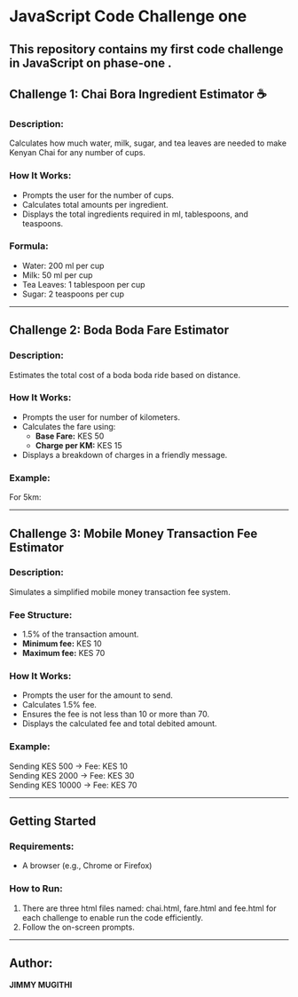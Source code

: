 # JavaScript Code Challenge one 

This repository contains my first code challenge in JavaScript on phase-one . 
---

## Challenge 1: Chai Bora Ingredient Estimator ☕

### Description:

Calculates how much water, milk, sugar, and tea leaves are needed to make Kenyan Chai for any number of cups.

### How It Works:

- Prompts the user for the number of cups.
- Calculates total amounts per ingredient.
- Displays the total ingredients required in ml, tablespoons, and teaspoons.

### Formula:

- Water: 200 ml per cup
- Milk: 50 ml per cup
- Tea Leaves: 1 tablespoon per cup
- Sugar: 2 teaspoons per cup

---

## Challenge 2: Boda Boda Fare Estimator

### Description:

Estimates the total cost of a boda boda ride based on distance.

### How It Works:

- Prompts the user for number of kilometers.
- Calculates the fare using:
  - **Base Fare:** KES 50
  - **Charge per KM:** KES 15
- Displays a breakdown of charges in a friendly message.

### Example:

For 5km:

---

## Challenge 3: Mobile Money Transaction Fee Estimator

### Description:

Simulates a simplified mobile money transaction fee system.

### Fee Structure:

- 1.5% of the transaction amount.
- **Minimum fee:** KES 10
- **Maximum fee:** KES 70

### How It Works:

- Prompts the user for the amount to send.
- Calculates 1.5% fee.
- Ensures the fee is not less than 10 or more than 70.
- Displays the calculated fee and total debited amount.

### Example:

Sending KES 500 → Fee: KES 10  
Sending KES 2000 → Fee: KES 30  
Sending KES 10000 → Fee: KES 70

---

## Getting Started

### Requirements:

- A browser (e.g., Chrome or Firefox)


### How to Run:

1. There are three html files named: chai.html, fare.html and fee.html for each challenge to enable run the code efficiently.
2. Follow the on-screen prompts.

---

##  Author:

**JIMMY MUGITHI** 

